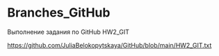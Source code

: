 # Branches_GitHub

Выполнение задания по GitHub HW2_GIT

https://github.com/JuliaBelokopytskaya/GitHub/blob/main/HW2_GIT.txt

